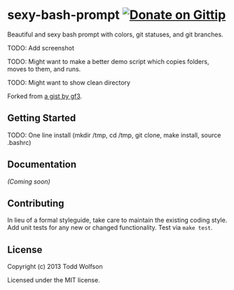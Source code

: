 # sexy-bash-prompt [![Donate on Gittip](http://badgr.co/gittip/twolfson.png)](https://www.gittip.com/twolfson/)

Beautiful and sexy bash prompt with colors, git statuses, and git branches.

TODO: Add screenshot

TODO: Might want to make a better demo script which copies folders, moves to them, and runs.

TODO: Might want to show clean directory

Forked from [a gist by gf3][sexy-bash-orig].

[sexy-bash-orig]: https://gist.github.com/gf3/306785/a35d28b6bdd0f7c54318cce510738438f04dabaa

## Getting Started
TODO: One line install (mkdir /tmp, cd /tmp, git clone, make install, source .bashrc)

## Documentation
_(Coming soon)_

## Contributing
In lieu of a formal styleguide, take care to maintain the existing coding style. Add unit tests for any new or changed functionality. Test via `make test`.

## License
Copyright (c) 2013 Todd Wolfson

Licensed under the MIT license.
